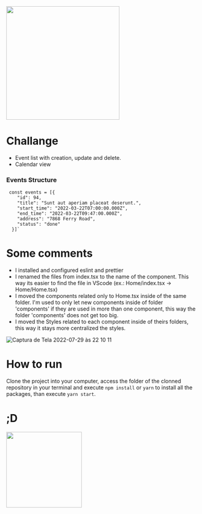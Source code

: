 <img width="300" src="https://assets.website-files.com/5e2495f5992bfa2a8b2e2365/5e583b4ac8f5875e1262a672_22_Logo_MW_Font_dark.svg" />

# Challange

- Event list with creation, update and delete.
- Calendar view

### Events Structure

     const events = [{
        "id": 94,
        "title": "Sunt aut aperiam placeat deserunt.",
        "start_time": "2022-03-22T07:00:00.000Z",
        "end_time": "2022-03-22T09:47:00.000Z",
        "address": "7868 Ferry Road",
        "status": "done"
      }]`

# Some comments

- I installed and configured eslint and prettier
- I renamed the files from index.tsx to the name of the component. This way its easier to find the file in VScode (ex.: Home/index.tsx -> Home/Home.tsx)
- I moved the components related only to Home.tsx inside of the same folder. I'm used to only let new components inside of folder 'components' if they are used in more than one component, this way the folder 'components' does not get too big.
- I moved the Styles related to each component inside of theirs folders, this way it stays more centralized the styles.

![Captura de Tela 2022-07-29 às 22 10 11](https://user-images.githubusercontent.com/8795657/181864636-8bef0eb1-6378-4cfc-8ff9-9df60543b935.png)

# How to run

Clone the project into your computer, access the folder of the clonned repository in your terminal and execute `npm install` or `yarn` to install all the packages, than execute `yarn start`.


# ;D

<img width="200" src="https://media.giphy.com/media/aNqEFrYVnsS52/giphy.gif" />
